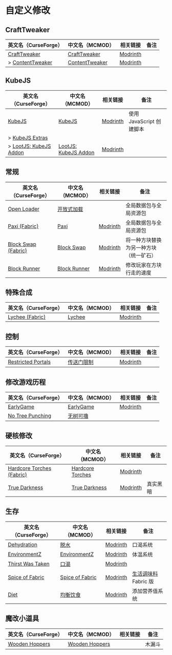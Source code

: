 # 自定义修改

## CraftTweaker

| 英文名（CurseForge）                                                            | 中文名（MCMOD）                                        | 相关链接                                            | 备注 |
| ------------------------------------------------------------------------------- | ------------------------------------------------------ | --------------------------------------------------- | ---- |
| [CraftTweaker](https://www.curseforge.com/minecraft/mc-mods/crafttweaker)       | [CraftTweaker](https://www.mcmod.cn/class/669.html)    | [Modrinth](https://modrinth.com/mod/crafttweaker)   |      |
| > [ContentTweaker](https://www.curseforge.com/minecraft/mc-mods/contenttweaker) | [ContentTweaker](https://www.mcmod.cn/class/1497.html) | [Modrinth](https://modrinth.com/mod/contenttweaker) |      |

## KubeJS

| 英文名（CurseForge）                                                                | 中文名（MCMOD）                                              | 相关链接                                    | 备注                     |
| ----------------------------------------------------------------------------------- | ------------------------------------------------------------ | ------------------------------------------- | ------------------------ |
| [KubeJS](https://www.curseforge.com/minecraft/mc-mods/kubejs)                       | [KubeJS](https://www.mcmod.cn/class/2450.html)               | [Modrinth](https://modrinth.com/mod/kubejs) | 使用 JavaScript 创建脚本 |
| > [KubeJS Extras](https://www.curseforge.com/minecraft/mc-mods/kubejs-extras)       |                                                              |                                             |                          |
| > [LootJS: KubeJS Addon](https://www.curseforge.com/minecraft/mc-mods/lootjs-forge) | [LootJS: KubeJS Addon](https://www.mcmod.cn/class/6327.html) | [Modrinth](https://modrinth.com/mod/lootjs) |                          |

## 常规

| 英文名（CurseForge）                                                                  | 中文名（MCMOD）                                      | 相关链接                                          | 备注                                   |
| ------------------------------------------------------------------------------------- | ---------------------------------------------------- | ------------------------------------------------- | -------------------------------------- |
| [Open Loader](https://www.curseforge.com/minecraft/mc-mods/open-loader)               | [开放式加载](https://www.mcmod.cn/class/3002.html)   |                                                   | 全局数据包与全局资源包                 |
| [Paxi (Fabric)](https://www.curseforge.com/minecraft/mc-mods/paxi-fabric)             | [Paxi](https://www.mcmod.cn/class/4615.html)         | [Modrinth](https://modrinth.com/mod/paxi)         | 全局数据包与全局资源包                 |
| [Block Swap (Fabric)](https://www.curseforge.com/minecraft/mc-mods/block-swap-fabric) | [Block Swap](https://www.mcmod.cn/class/3865.html)   | [Modrinth](https://modrinth.com/mod/block-swap)   | 将一种方块替换为另一种方块（统一矿石） |
| [Block Runner](https://www.curseforge.com/minecraft/mc-mods/block-runner-forge)       | [Block Runner](https://www.mcmod.cn/class/7311.html) | [Modrinth](https://modrinth.com/mod/block-runner) | 修改玩家在方块行走的速度               |

## 特殊合成

| 英文名（CurseForge）                                                          | 中文名（MCMOD）                                | 相关链接                                    | 备注 |
| ----------------------------------------------------------------------------- | ---------------------------------------------- | ------------------------------------------- | ---- |
| [Lychee (Fabric)](https://www.curseforge.com/minecraft/mc-mods/lychee-fabric) | [Lychee](https://www.mcmod.cn/class/5559.html) | [Modrinth](https://modrinth.com/mod/lychee) |      |

## 控制

| 英文名（CurseForge）                                                                  | 中文名（MCMOD）                                    | 相关链接                                                | 备注 |
| ------------------------------------------------------------------------------------- | -------------------------------------------------- | ------------------------------------------------------- | ---- |
| [Restricted Portals](https://www.curseforge.com/minecraft/mc-mods/restricted-portals) | [传送门限制](https://www.mcmod.cn/class/1911.html) | [Modrinth](https://modrinth.com/mod/restricted-portals) |      |

## 修改游戏历程

| 英文名（CurseForge）                                                              | 中文名（MCMOD）                                   | 相关链接                                       | 备注 |
| --------------------------------------------------------------------------------- | ------------------------------------------------- | ---------------------------------------------- | ---- |
| [EarlyGame](https://www.curseforge.com/minecraft/mc-mods/earlygame)               | [EarlyGame](https://www.mcmod.cn/class/4965.html) | [Modrinth](https://modrinth.com/mod/earlygame) |      |
| [No Tree Punching](https://www.curseforge.com/minecraft/mc-mods/no-tree-punching) | [无树可撸](https://www.mcmod.cn/class/2138.html)  |                                                |      |

## 硬核修改

| 英文名（CurseForge）                                                                       | 中文名（MCMOD）                                          | 相关链接                                              | 备注     |
| ------------------------------------------------------------------------------------------ | -------------------------------------------------------- | ----------------------------------------------------- | -------- |
| [Hardcore Torches (Fabric)](https://www.curseforge.com/minecraft/mc-mods/hardcore-torches) | [Hardcore Torches](https://www.mcmod.cn/class/7658.html) | [Modrinth](https://modrinth.com/mod/hardcore-torches) |          |
| [True Darkness](https://www.curseforge.com/minecraft/mc-mods/true-darkness)                | [True Darkness](https://www.mcmod.cn/class/5334.html)    | [Modrinth](https://modrinth.com/mod/true-darkness)    | 真实黑暗 |

## 生存

| 英文名（CurseForge）                                                               | 中文名（MCMOD）                                         | 相关链接                                               | 备注                                                        |
| ---------------------------------------------------------------------------------- | ------------------------------------------------------- | ------------------------------------------------------ | ----------------------------------------------------------- |
| [Dehydration](https://www.curseforge.com/minecraft/mc-mods/dehydration)            | [脱水](https://www.mcmod.cn/class/3883.html)            | [Modrinth](https://modrinth.com/mod/dehydration)       | 口渴系统                                                    |
| [EnvironmentZ](https://www.curseforge.com/minecraft/mc-mods/environmentz)          | [EnvironmentZ](https://www.mcmod.cn/class/5055.html)    | [Modrinth](https://modrinth.com/mod/environmentz)      | 体温系统                                                    |
| [Thirst Was Taken](https://www.curseforge.com/minecraft/mc-mods/thirst-was-taken)  | [口渴](https://www.mcmod.cn/class/10018.html)           | [Modrinth](https://modrinth.com/mod/thirst-was-taken/) |                                                             |
| [Spice of Fabric](https://legacy.curseforge.com/minecraft/mc-mods/spice-of-fabric) | [Spice of Fabric](https://www.mcmod.cn/class/7257.html) | [Modrinth](https://modrinth.com/mod/spice-of-fabric)   | [生活调味料](https://www.mcmod.cn/class/404.html) Fabric 版 |
| [Diet](https://www.curseforge.com/minecraft/mc-mods/diet)                          | [均衡饮食](https://www.mcmod.cn/class/3599.html)        | [Modrinth](https://modrinth.com/mod/diet)              | 添加营养值系统                                              |

## 魔改小道具

| 英文名（CurseForge）                                                          | 中文名（MCMOD）                                         | 相关链接 | 备注   |
| ----------------------------------------------------------------------------- | ------------------------------------------------------- | -------- | ------ |
| [Wooden Hoppers](https://www.curseforge.com/minecraft/mc-mods/wooden-hoppers) | [Wooden Hoppers](https://www.mcmod.cn/class/11058.html) |          | 木漏斗 |
